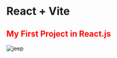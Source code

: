# React + Vite

<h2 style="color: red;">My First Project in React.js</h2>

<img src="../Project-1/src/assets/images/logo-jeep.png" alt="jeep">

